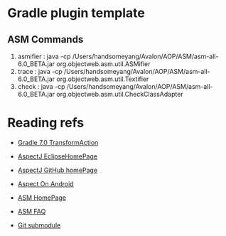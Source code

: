 

# Gradle plugin template


## ASM Commands

1. asmifier : java -cp /Users/handsomeyang/Avalon/AOP/ASM/asm-all-6.0_BETA.jar org.objectweb.asm.util.ASMifier
2. trace : java -cp /Users/handsomeyang/Avalon/AOP/ASM/asm-all-6.0_BETA.jar org.objectweb.asm.util.Textifier
2. check : java -cp /Users/handsomeyang/Avalon/AOP/ASM/asm-all-6.0_BETA.jar org.objectweb.asm.util.CheckClassAdapter


# Reading refs
- [Gradle 7.0 TransformAction](https://docs.gradle.org/current/userguide/artifact_transforms.html)

- [AspectJ EclipseHomePage](https://www.eclipse.org/aspectj/)
- [AspectJ GitHub homePage](https://fernandocejas.com/blog/engineering/2014-08-03-aspect-oriented-programming-in-android/)

- [Aspect On Android](https://fernandocejas.com/blog/engineering/2014-08-03-aspect-oriented-programming-in-android/)
- [ASM HomePage](https://asm.ow2.io/)
- [ASM FAQ](https://asm.ow2.io/faq.html#Q4)

- [Git submodule](https://git-scm.com/book/en/v2/Git-Tools-Submodules)
